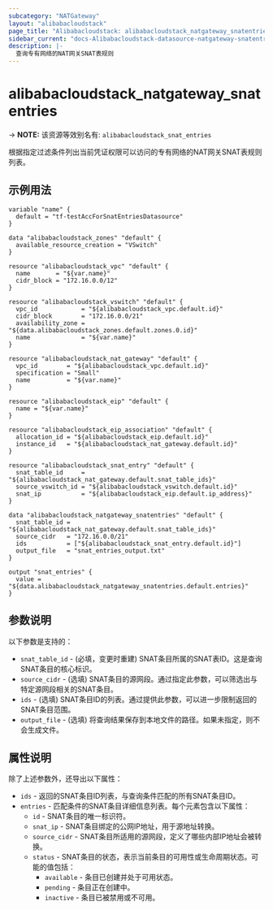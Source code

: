 ```yaml
---
subcategory: "NATGateway"
layout: "alibabacloudstack"
page_title: "Alibabacloudstack: alibabacloudstack_natgateway_snatentries"
sidebar_current: "docs-Alibabacloudstack-datasource-natgateway-snatentries"
description: |- 
  查询专有网络的NAT网关SNAT表规则
---
```


# alibabacloudstack_natgateway_snatentries
-> **NOTE:** 该资源等效别名有: `alibabacloudstack_snat_entries`

根据指定过滤条件列出当前凭证权限可以访问的专有网络的NAT网关SNAT表规则列表。

## 示例用法

```hcl
variable "name" {
  default = "tf-testAccForSnatEntriesDatasource"
}

data "alibabacloudstack_zones" "default" {
  available_resource_creation = "VSwitch"
}

resource "alibabacloudstack_vpc" "default" {
  name       = "${var.name}"
  cidr_block = "172.16.0.0/12"
}

resource "alibabacloudstack_vswitch" "default" {
  vpc_id            = "${alibabacloudstack_vpc.default.id}"
  cidr_block        = "172.16.0.0/21"
  availability_zone = "${data.alibabacloudstack_zones.default.zones.0.id}"
  name              = "${var.name}"
}

resource "alibabacloudstack_nat_gateway" "default" {
  vpc_id        = "${alibabacloudstack_vpc.default.id}"
  specification = "Small"
  name          = "${var.name}"
}

resource "alibabacloudstack_eip" "default" {
  name = "${var.name}"
}

resource "alibabacloudstack_eip_association" "default" {
  allocation_id = "${alibabacloudstack_eip.default.id}"
  instance_id   = "${alibabacloudstack_nat_gateway.default.id}"
}

resource "alibabacloudstack_snat_entry" "default" {
  snat_table_id     = "${alibabacloudstack_nat_gateway.default.snat_table_ids}"
  source_vswitch_id = "${alibabacloudstack_vswitch.default.id}"
  snat_ip           = "${alibabacloudstack_eip.default.ip_address}"
}

data "alibabacloudstack_natgateway_snatentries" "default" {
  snat_table_id = "${alibabacloudstack_nat_gateway.default.snat_table_ids}"
  source_cidr   = "172.16.0.0/21"
  ids           = ["${alibabacloudstack_snat_entry.default.id}"]
  output_file   = "snat_entries_output.txt"
}

output "snat_entries" {
  value = "${data.alibabacloudstack_natgateway_snatentries.default.entries}"
}
```

## 参数说明

以下参数是支持的：

* `snat_table_id` - (必填，变更时重建) SNAT条目所属的SNAT表ID。这是查询SNAT条目的核心标识。
* `source_cidr` - (选填) SNAT条目的源网段。通过指定此参数，可以筛选出与特定源网段相关的SNAT条目。
* `ids` - (选填) SNAT条目ID的列表。通过提供此参数，可以进一步限制返回的SNAT条目范围。
* `output_file` - (选填) 将查询结果保存到本地文件的路径。如果未指定，则不会生成文件。

## 属性说明

除了上述参数外，还导出以下属性：

* `ids` - 返回的SNAT条目ID列表，与查询条件匹配的所有SNAT条目ID。
* `entries` - 匹配条件的SNAT条目详细信息列表。每个元素包含以下属性：
  * `id` - SNAT条目的唯一标识符。
  * `snat_ip` - SNAT条目绑定的公网IP地址，用于源地址转换。
  * `source_cidr` - SNAT条目所适用的源网段，定义了哪些内部IP地址会被转换。
  * `status` - SNAT条目的状态，表示当前条目的可用性或生命周期状态。可能的值包括：
    * `available` - 条目已创建并处于可用状态。
    * `pending` - 条目正在创建中。
    * `inactive` - 条目已被禁用或不可用。